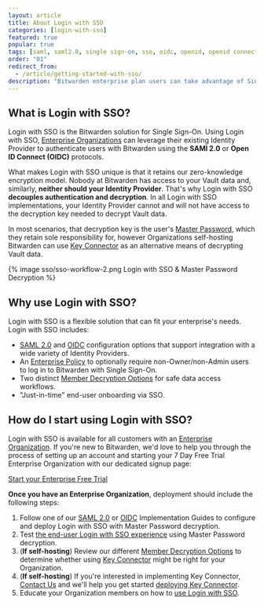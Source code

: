 ```yaml
---
layout: article
title: About Login with SSO
categories: [login-with-sso]
featured: true
popular: true
tags: [saml, saml2.0, single sign-on, sso, oidc, openid, openid connect, idp, identity provider]
order: "01"
redirect_from:
  - /article/getting-started-with-sso/
description: "Bitwarden enterprise plan users can take advantage of Single Sign On (SSO). Find out more about Login with SSO and how it works with Bitwarden in this useful article."
---
```


## What is Login with SSO?

Login with SSO is the Bitwarden solution for Single Sign-On. Using Login with SSO, [Enterprise Organizations]({{site.baseurl}}/article/about-organizations/#types-of-organizations) can leverage their existing Identity Provider to authenticate users with Bitwarden using the **SAMl 2.0** or **Open ID Connect (OIDC)** protocols.

What makes Login with SSO unique is that it retains our zero-knowledge encryption model. Nobody at Bitwarden has access to your Vault data and, similarly, **neither should your Identity Provider**. That's why Login with SSO **decouples authentication and decryption**. In all Login with SSO implementations, your Identity Provider cannot and will not have access to the decryption key needed to decrypt Vault data.

In most scenarios, that decryption key is the user's [Master Password]({{site.baseurl}}/article/master-password/), which they retain sole responsibility for, however Organizations self-hosting Bitwarden can use [Key Connector]({{site.baseurl}}/article/about-key-connector/) as an alternative means of decrypting Vault data.

{% image sso/sso-workflow-2.png Login with SSO & Master Password Decryption %}

## Why use Login with SSO?

Login with SSO is a flexible solution that can fit your enterprise's needs. Login with SSO includes:

- [SAML 2.0]({{site.baseurl}}/article/configure-sso-saml/) and [OIDC]({{site.baseurl}}/article/configure-sso-oidc/) configuration options that support integration with a wide variety of Identity Providers.
- An [Enterprise Policy]({{site.baseurl}}/article/policies/#single-sign-on-authentication) to optionally require non-Owner/non-Admin users to log in to Bitwarden with Single Sign-On.
- Two distinct [Member Decryption Options]({{site.baseurl}}/article/sso-decryption-options/) for safe data access workflows.
- "Just-in-time" end-user onboarding via SSO.


## How do I start using Login with SSO?

Login with SSO is available for all customers with an [Enterprise Organization]({{site.baseurl}}/article/about-bitwarden-plans/#enterprise-organizations). If you're new to Bitwarden, we'd love to help you through the process of setting up an account and starting your 7 Day Free Trial Enterprise Organization with our dedicated signup page:

<a role="button" class="btn btn-primary" href="https://vault.bitwarden.com/#/register?org=enterprise">Start your Enterprise Free Trial</a>

**Once you have an Enterprise Organization**, deployment should include the following steps:

1. Follow one of our [SAML 2.0]({{site.baseurl}}/article/configure-sso-saml/) or [OIDC]({{site.baseurl}}/article/configure-sso-oidc/) Implementation Guides to configure and deploy Login with SSO with Master Password decryption.
2. Test [the end-user Login with SSO experience]({{site.baseurl}}/article/using-sso/) using Master Password decryption.
3. (**If self-hosting**) Review our different [Member Decryption Options]({{site.baseurl}}/article/sso-decryption-options/) to determine whether using [Key Connector]({{site.baseurl}}/article/about-key-connector/) might be right for your Organization.
4. (**If self-hosting**) If you're interested in implementing Key Connector, [Contact Us](https://bitwarden.com/contact/) and we'll help you get started [deploying Key Connector]({{site.baseurl}}/article/deploy-key-connector/).
5. Educate your Organization members on how to [use Login with SSO]({{site.baseurl}}/article/using-sso/).
